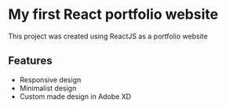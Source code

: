 # My first React portfolio website

This project was created using ReactJS as a portfolio website

## Features
- Responsive design
- Minimalist design
- Custom made design in Adobe XD
